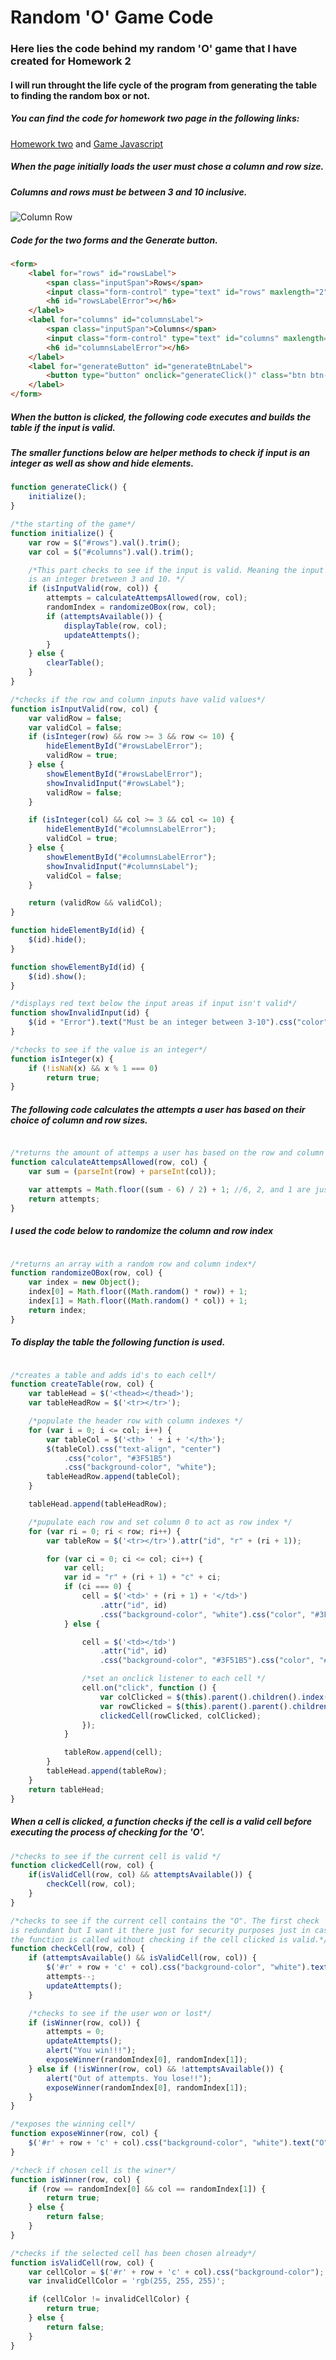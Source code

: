 # Random 'O' Game Code

### Here lies the code behind my random 'O' game that I have created for Homework 2

#### I will run throught the life cycle of the program from generating the table to finding the random box or not.

##### You can find the code for homework two page in the following links:
[Homework two](https://github.com/AlexMolodyh/AlexMolodyh.github.io/blob/master/cs460/HW2/index.html) and 
[Game Javascript](https://github.com/AlexMolodyh/AlexMolodyh.github.io/blob/master/cs460/HW2/js/tileGame.js)

##### When the page initially loads the user must chose a column and row size. 
##### Columns and rows must be between 3 and 10 inclusive.

![Column Row](../img/col_row.png?raw=true)

##### Code for the two forms and the Generate button.
```html
<form>
    <label for="rows" id="rowsLabel">
        <span class="inputSpan">Rows</span>
        <input class="form-control" type="text" id="rows" maxlength="2" name="tableRows" required>
        <h6 id="rowsLabelError"></h6>
    </label>
    <label for="columns" id="columnsLabel">
        <span class="inputSpan">Columns</span>
        <input class="form-control" type="text" id="columns" maxlength="2" name="tableColumns" required>
        <h6 id="columnsLabelError"></h6>
    </label>
    <label for="generateButton" id="generateBtnLabel">
        <button type="button" onclick="generateClick()" class="btn btn-primary form-control" id="generateButton">GENERATE</button>
    </label>
</form>
```

##### When the button is clicked, the following code executes and builds the table if the input is valid.
##### The smaller functions below are helper methods to check if input is an integer as well as show and hide elements.
```javascript
function generateClick() {
    initialize();
}

/*the starting of the game*/
function initialize() {
    var row = $("#rows").val().trim();
    var col = $("#columns").val().trim();

    /*This part checks to see if the input is valid. Meaning the input
    is an integer bretween 3 and 10. */
    if (isInputValid(row, col)) {
        attempts = calculateAttempsAllowed(row, col);
        randomIndex = randomizeOBox(row, col);
        if (attemptsAvailable()) {
            displayTable(row, col);
            updateAttempts();
        }
    } else {
        clearTable();
    }
}

/*checks if the row and column inputs have valid values*/
function isInputValid(row, col) {
    var validRow = false;
    var validCol = false;
    if (isInteger(row) && row >= 3 && row <= 10) {
        hideElementById("#rowsLabelError");
        validRow = true;
    } else {
        showElementById("#rowsLabelError");
        showInvalidInput("#rowsLabel");
        validRow = false;
    }

    if (isInteger(col) && col >= 3 && col <= 10) {
        hideElementById("#columnsLabelError");
        validCol = true;
    } else {
        showElementById("#columnsLabelError");
        showInvalidInput("#columnsLabel");
        validCol = false;
    }

    return (validRow && validCol);
}

function hideElementById(id) {
    $(id).hide();
}

function showElementById(id) {
    $(id).show();
}

/*displays red text below the input areas if input isn't valid*/
function showInvalidInput(id) {
    $(id + "Error").text("Must be an integer between 3-10").css("color", "red");
}

/*checks to see if the value is an integer*/
function isInteger(x) {
    if (!isNaN(x) && x % 1 === 0)
        return true;
}

```

##### The following code calculates the attempts a user has based on their choice of column and row sizes.
```javascript

/*returns the amount of attemps a user has based on the row and column count*/
function calculateAttempsAllowed(row, col) {
    var sum = (parseInt(row) + parseInt(col));

    var attempts = Math.floor((sum - 6) / 2) + 1; //6, 2, and 1 are just chosen numbers for the calculation
    return attempts;
}

```

##### I used the code below to randomize the column and row index 
```javascript

/*returns an array with a random row and column index*/
function randomizeOBox(row, col) {
    var index = new Object();
    index[0] = Math.floor((Math.random() * row)) + 1;
    index[1] = Math.floor((Math.random() * col)) + 1;
    return index;
}

```

##### To display the table the following function is used.
```javascript

/*creates a table and adds id's to each cell*/
function createTable(row, col) {
    var tableHead = $('<thead></thead>');
    var tableHeadRow = $('<tr></tr>');

    /*populate the header row with column indexes */
    for (var i = 0; i <= col; i++) {
        var tableCol = $('<th> ' + i + '</th>');
        $(tableCol).css("text-align", "center")
            .css("color", "#3F51B5")
            .css("background-color", "white");
        tableHeadRow.append(tableCol);
    }

    tableHead.append(tableHeadRow);

    /*pupulate each row and set column 0 to act as row index */
    for (var ri = 0; ri < row; ri++) {
        var tableRow = $('<tr></tr>').attr("id", "r" + (ri + 1));

        for (var ci = 0; ci <= col; ci++) {
            var cell;
            var id = "r" + (ri + 1) + "c" + ci;
            if (ci === 0) {
                cell = $('<td>' + (ri + 1) + '</td>')
                    .attr("id", id)
                    .css("background-color", "white").css("color", "#3F51B5");
            } else {

                cell = $('<td></td>')
                    .attr("id", id)
                    .css("background-color", "#3F51B5").css("color", "#3F51B5");

                /*set an onclick listener to each cell */
                cell.on("click", function () {
                    var colClicked = $(this).parent().children().index($(this));
                    var rowClicked = $(this).parent().parent().children().index($(this).parent());
                    clickedCell(rowClicked, colClicked);
                });
            }

            tableRow.append(cell);
        }
        tableHead.append(tableRow);
    }
    return tableHead;
}

```

##### When a cell is clicked, a function checks if the cell is a valid cell before executing the process of checking for the 'O'.
```javascript
/*checks to see if the current cell is valid */
function clickedCell(row, col) {
    if(isValidCell(row, col) && attemptsAvailable()) {
        checkCell(row, col);
    }
}

/*checks to see if the current cell contains the "O". The first check
is redundant but I want it there just for security purposes just in case
the function is called without checking if the cell clicked is valid.*/
function checkCell(row, col) {
    if (attemptsAvailable() && isValidCell(row, col)) {
        $('#r' + row + 'c' + col).css("background-color", "white").text('X');
        attempts--;
        updateAttempts();
    }

    /*checks to see if the user won or lost*/
    if (isWinner(row, col)) {
        attempts = 0;
        updateAttempts();
        alert("You win!!!");
        exposeWinner(randomIndex[0], randomIndex[1]);
    } else if (!isWinner(row, col) && !attemptsAvailable()) {
        alert("Out of attempts. You lose!!");
        exposeWinner(randomIndex[0], randomIndex[1]);
    }
}

/*exposes the winning cell*/
function exposeWinner(row, col) {
    $('#r' + row + 'c' + col).css("background-color", "white").text("O");
}

/*check if chosen cell is the winer*/
function isWinner(row, col) {
    if (row == randomIndex[0] && col == randomIndex[1]) {
        return true;
    } else {
        return false;
    }
}

/*checks if the selected cell has been chosen already*/
function isValidCell(row, col) {
    var cellColor = $('#r' + row + 'c' + col).css("background-color");
    var invalidCellColor = 'rgb(255, 255, 255)';

    if (cellColor != invalidCellColor) {
        return true;
    } else {
        return false;
    }
}

```